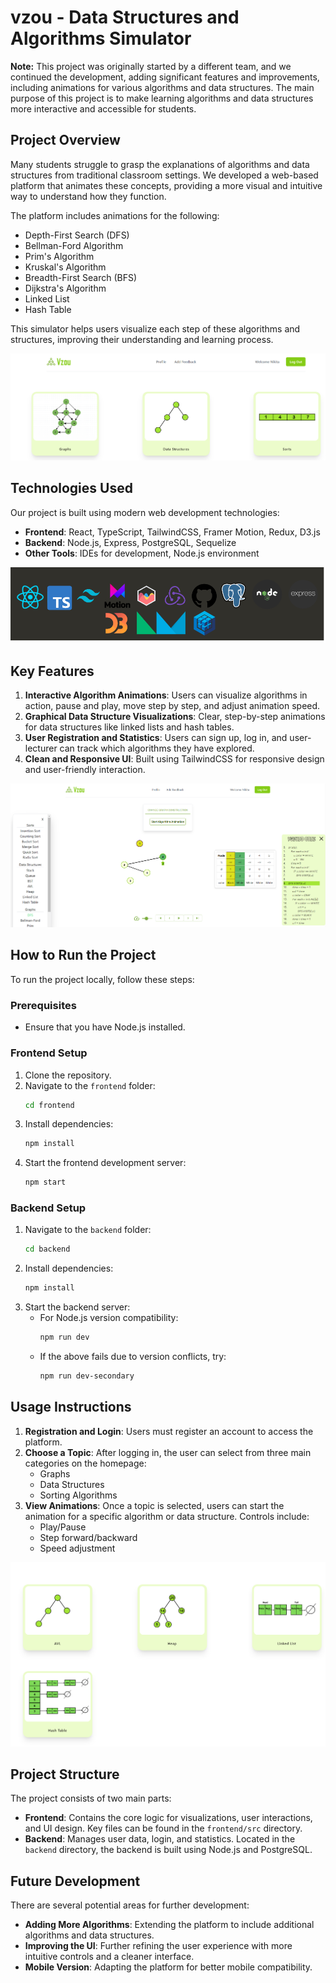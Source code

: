 # vzou - Data Structures and Algorithms Simulator

**Note:** This project was originally started by a different team, and we continued the development, adding significant features and improvements, including animations for various algorithms and data structures. The main purpose of this project is to make learning algorithms and data structures more interactive and accessible for students.

## Project Overview

Many students struggle to grasp the explanations of algorithms and data structures from traditional classroom settings. We developed a web-based platform that animates these concepts, providing a more visual and intuitive way to understand how they function.

The platform includes animations for the following:

- Depth-First Search (DFS)
- Bellman-Ford Algorithm
- Prim's Algorithm
- Kruskal's Algorithm
- Breadth-First Search (BFS)
- Dijkstra's Algorithm
- Linked List
- Hash Table

This simulator helps users visualize each step of these algorithms and structures, improving their understanding and learning process.

![Project Overview Image](./img/Project%20Overview%20Image.png)

## Technologies Used

Our project is built using modern web development technologies:

- **Frontend**: React, TypeScript, TailwindCSS, Framer Motion, Redux, D3.js
- **Backend**: Node.js, Express, PostgreSQL, Sequelize
- **Other Tools**: IDEs for development, Node.js environment

![Technology Stack](./img/Technology%20Stack.png)

## Key Features

1. **Interactive Algorithm Animations**: Users can visualize algorithms in action, pause and play, move step by step, and adjust animation speed.
2. **Graphical Data Structure Visualizations**: Clear, step-by-step animations for data structures like linked lists and hash tables.
3. **User Registration and Statistics**: Users can sign up, log in, and user-lecturer can track which algorithms they have explored.
4. **Clean and Responsive UI**: Built using TailwindCSS for responsive design and user-friendly interaction.

![Key Features Image](./img/Key%20Features%20Image.png)

## How to Run the Project

To run the project locally, follow these steps:

### Prerequisites

- Ensure that you have Node.js installed.

### Frontend Setup

1. Clone the repository.
2. Navigate to the `frontend` folder:
   ```bash
   cd frontend
   ```
3. Install dependencies:
   ```bash
   npm install
   ```
4. Start the frontend development server:
   ```bash
   npm start
   ```

### Backend Setup

1. Navigate to the `backend` folder:
   ```bash
   cd backend
   ```
2. Install dependencies:
   ```bash
   npm install
   ```
3. Start the backend server:
   - For Node.js version compatibility:
     ```bash
     npm run dev
     ```
   - If the above fails due to version conflicts, try:
     ```bash
     npm run dev-secondary
     ```

## Usage Instructions

1. **Registration and Login**: Users must register an account to access the platform.
2. **Choose a Topic**: After logging in, the user can select from three main categories on the homepage:
   - Graphs
   - Data Structures
   - Sorting Algorithms
3. **View Animations**: Once a topic is selected, users can start the animation for a specific algorithm or data structure. Controls include:
   - Play/Pause
   - Step forward/backward
   - Speed adjustment

![Usage Instructions Image](./img/Usage%20Instructions%20Image.png)

## Project Structure

The project consists of two main parts:

- **Frontend**: Contains the core logic for visualizations, user interactions, and UI design. Key files can be found in the `frontend/src` directory.
- **Backend**: Manages user data, login, and statistics. Located in the `backend` directory, the backend is built using Node.js and PostgreSQL.

## Future Development

There are several potential areas for further development:

- **Adding More Algorithms**: Extending the platform to include additional algorithms and data structures.
- **Improving the UI**: Further refining the user experience with more intuitive controls and a cleaner interface.
- **Mobile Version**: Adapting the platform for better mobile compatibility.

